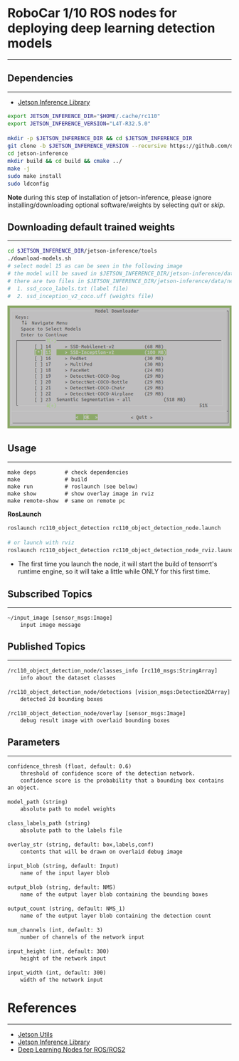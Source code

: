 # RoboCar 1/10 ROS nodes for deploying deep learning detection models #
***

## Dependencies ##
***

- [Jetson Inference Library](https://github.com/dusty-nv/jetson-inference)

```bash
export JETSON_INFERENCE_DIR="$HOME/.cache/rc110"
export JETSON_INFERENCE_VERSION="L4T-R32.5.0"

mkdir -p $JETSON_INFERENCE_DIR && cd $JETSON_INFERENCE_DIR
git clone -b $JETSON_INFERENCE_VERSION --recursive https://github.com/dusty-nv/jetson-inference
cd jetson-inference
mkdir build && cd build && cmake ../
make -j
sudo make install
sudo ldconfig
```

**Note** during this step of installation of jetson-inference, please ignore installing/downloading optional software/weights by selecting *quit* or *skip*.

## Downloading default trained weights ##
***

```bash
cd $JETSON_INFERENCE_DIR/jetson-inference/tools
./download-models.sh
# select model 15 as can be seen in the following image
# the model will be saved in $JETSON_INFERENCE_DIR/jetson-inference/data/networks/SSD-Inception-v2
# there are two files in $JETSON_INFERENCE_DIR/jetson-inference/data/networks/SSD-Inception-v2:
#  1. ssd_coco_labels.txt (label file)
#  2. ssd_inception_v2_coco.uff (weights file)
```

![download model](docs/images/download.jpg)

## Usage ##
***

```
make deps         # check dependencies
make              # build
make run          # roslaunch (see below)
make show         # show overlay image in rviz
make remote-show  # same on remote pc
```

**RosLaunch**
```bash
roslaunch rc110_object_detection rc110_object_detection_node.launch

# or launch with rviz
roslaunch rc110_object_detection rc110_object_detection_node_rviz.launch
```

- The first time you launch the node, it will start the build of tensorrt's runtime engine, so it will take a little while ONLY for this first time.

## Subscribed Topics ##
***

```text
~/input_image [sensor_msgs:Image]
    input image message
```

## Published Topics ##
***

```text
/rc110_object_detection_node/classes_info [rc110_msgs:StringArray]
    info about the dataset classes

/rc110_object_detection_node/detections [vision_msgs:Detection2DArray]
    detected 2d bounding boxes

/rc110_object_detection_node/overlay [sensor_msgs:Image]
    debug result image with overlaid bounding boxes
```

## Parameters ##
***

```text
confidence_thresh (float, default: 0.6)
    threshold of confidence score of the detection network.
    confidence score is the probability that a bounding box contains an object.

model_path (string)
    absolute path to model weights

class_labels_path (string)
    absolute path to the labels file

overlay_str (string, default: box,labels,conf)
    contents that will be drawn on overlaid debug image

input_blob (string, default: Input)
    name of the input layer blob

output_blob (string, default: NMS)
    name of the output layer blob containing the bounding boxes

output_count (string, default: NMS_1)
    name of the output layer blob containing the detection count

num_channels (int, default: 3)
    number of channels of the network input

input_height (int, default: 300)
    height of the network input

input_width (int, default: 300)
    width of the network input
```

# References #
***

- [Jetson Utils](https://github.com/dusty-nv/jetson-utils)
- [Jetson Inference Library](https://github.com/dusty-nv/jetson-inference)
- [Deep Learning Nodes for ROS/ROS2](https://github.com/dusty-nv/ros_deep_learning)
